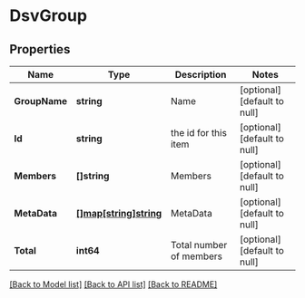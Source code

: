 # DsvGroup

## Properties
Name | Type | Description | Notes
------------ | ------------- | ------------- | -------------
**GroupName** | **string** | Name | [optional] [default to null]
**Id** | **string** | the id for this item | [optional] [default to null]
**Members** | **[]string** | Members | [optional] [default to null]
**MetaData** | [**[]map[string]string**](map.md) | MetaData | [optional] [default to null]
**Total** | **int64** | Total number of members | [optional] [default to null]

[[Back to Model list]](../README.md#documentation-for-models) [[Back to API list]](../README.md#documentation-for-api-endpoints) [[Back to README]](../README.md)

